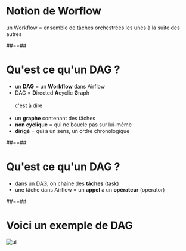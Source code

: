# Notion de Worflow

un Workflow = ensemble de tâches orchestrées les unes à la suite des autres


##==##
<!-- .slide: -->
# Qu'est ce qu'un DAG ?

- un **DAG** = un **Workflow** dans Airflow
- DAG = **D**irected **A**cyclic **G**raph
</br></br>
c'est à dire
</br></br>
- un **graphe** contenant des tâches
- **non cyclique** = qui ne boucle pas sur lui-même
- **dirigé** = qui a un sens, un ordre chronologique 


##==##
<!-- .slide: -->
# Qu'est ce qu'un DAG ?

- dans un DAG, on chaîne des **tâches** (task)
- une tâche dans Airflow = un **appel** à un **opérateur** (operator)


##==##
<!-- .slide: -->
# Voici un exemple de DAG
![ui](./assets/images/dag_example.png)
